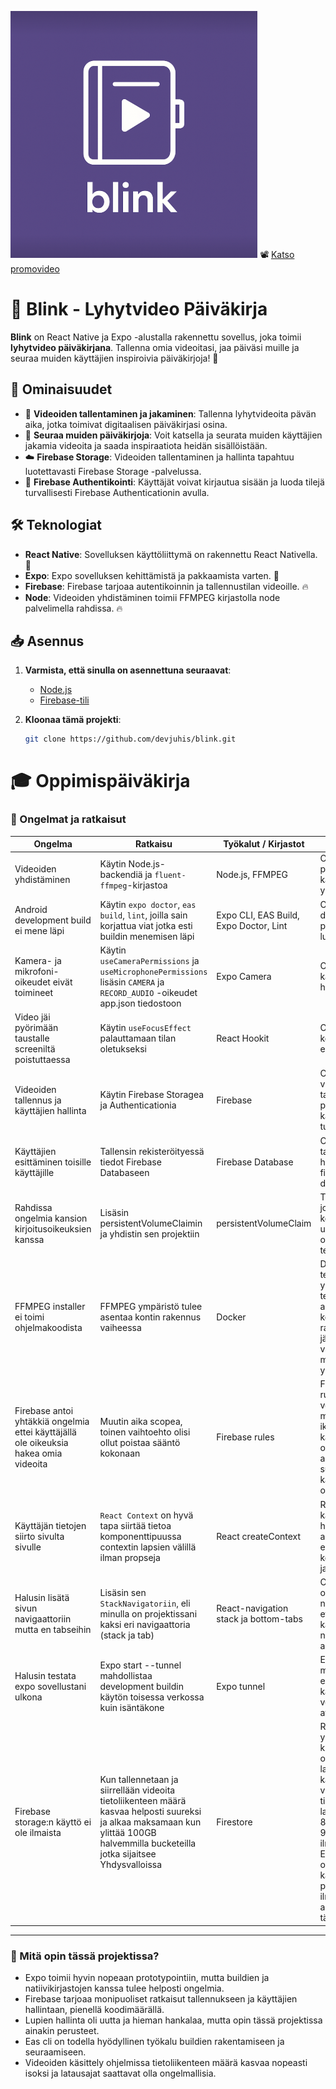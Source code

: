 ![Blink Logo](assets/blink_logo_ss.png)
📽️ [Katso promovideo](https://haagahelia-my.sharepoint.com/:v:/r/personal/bhi254_myy_haaga-helia_fi/Documents/promo_video.mp4?csf=1&web=1&e=JgNbbj&nav=eyJyZWZlcnJhbEluZm8iOnsicmVmZXJyYWxBcHAiOiJTdHJlYW1XZWJBcHAiLCJyZWZlcnJhbFZpZXciOiJTaGFyZURpYWxvZy1MaW5rIiwicmVmZXJyYWxBcHBQbGF0Zm9ybSI6IldlYiIsInJlZmVycmFsTW9kZSI6InZpZXcifX0%3D)

# 📱 Blink - Lyhytvideo Päiväkirja

**Blink** on React Native ja Expo -alustalla rakennettu sovellus, joka toimii **lyhytvideo päiväkirjana**. Tallenna omia videoitasi, jaa päiväsi muille ja seuraa muiden käyttäjien inspiroivia päiväkirjoja! 🌟

## 🚀 Ominaisuudet

- 🎥 **Videoiden tallentaminen ja jakaminen**: Tallenna lyhytvideoita pävän aika, jotka toimivat digitaalisen päiväkirjasi osina.
- 👀 **Seuraa muiden päiväkirjoja**: Voit katsella ja seurata muiden käyttäjien jakamia videoita ja saada inspiraatiota heidän sisällöistään.
- ☁️ **Firebase Storage**: Videoiden tallentaminen ja hallinta tapahtuu luotettavasti Firebase Storage -palvelussa.
- 🔐 **Firebase Authentikointi**: Käyttäjät voivat kirjautua sisään ja luoda tilejä turvallisesti Firebase Authenticationin avulla.

## 🛠️ Teknologiat

- **React Native**: Sovelluksen käyttöliittymä on rakennettu React Nativella. 📱
- **Expo**: Expo sovelluksen kehittämistä ja pakkaamista varten. 🎉
- **Firebase**: Firebase tarjoaa autentikoinnin ja tallennustilan videoille. 🔥
- **Node**: Videoiden yhdistäminen toimii FFMPEG kirjastolla node palvelimella rahdissa. 🔥

## 📥 Asennus

1. **Varmista, että sinulla on asennettuna seuraavat**:
   - [Node.js](https://nodejs.org/)
   - [Firebase-tili](https://firebase.google.com/)

2. **Kloonaa tämä projekti**:
   ```bash
   git clone https://github.com/devjuhis/blink.git

# 🎓 Oppimispäiväkirja

### 🔧 Ongelmat ja ratkaisut

| Ongelma | Ratkaisu | Työkalut / Kirjastot | Mitä opin |
|---------|----------|-----------------------|-----------|
| Videoiden yhdistäminen | Käytin Node.js-backendiä ja `fluent-ffmpeg`-kirjastoa | Node.js, FFMPEG | Opin, miten palvelin voi käsitellä ja yhdistää videoita |
| Android development build ei mene läpi | Käytin `expo doctor`, `eas build`, `lint`, joilla sain korjattua viat jotka esti buildin menemisen läpi | Expo CLI, EAS Build, Expo Doctor, Lint  | Opin, miten debugataan projektia ja luetaan logeja |
| Kamera- ja mikrofoni-oikeudet eivät toimineet | Käytin `useCameraPermissions` ja `useMicrophonePermissions` lisäsin `CAMERA` ja `RECORD_AUDIO` -oikeudet app.json tiedostoon | Expo Camera | Opin, miten käyttöoikeuksia hallitaan Expossa |
| Video jäi pyörimään taustalle screeniltä poistuttaessa | Käytin `useFocusEffect` palauttamaan tilan oletukseksi | React Hookit | Opin hallitsemaan komponentin elinkaarta |
| Videoiden tallennus ja käyttäjien hallinta | Käytin Firebase Storagea ja Authenticationia | Firebase | Opin, miten videot tallennetaan pilveen ja käyttäjät tunnistetaan |
| Käyttäjien esittäminen toisille käyttäjille | Tallensin rekisteröityessä tiedot Firebase Databaseen | Firebase Database | Opin tallentamaan ja hakemaan tietoa firebase databasesta |
| Rahdissa ongelmia kansion kirjoitusoikeuksien kanssa | Lisäsin persistentVolumeClaimin ja yhdistin sen projektiin | persistentVolumeClaim | Tämä on paikka jossa pitää dataa kontin elinkaaren ulkopuolella, ja opin miten se tehdään |
| FFMPEG installer ei toimi ohjelmakoodista | FFMPEG ympäristö tulee asentaa kontin rakennus vaiheessa | Docker | Dockerfilessä tehdään kaikki ympäristöön tehtävät asennukset, kontin rakennuksen jälkeen voi olla vaikeuksia muuttaa ympäristöä |
| Firebase antoi yhtäkkiä ongelmia ettei käyttäjällä ole oikeuksia hakea omia videoita | Muutin aika scopea, toinen vaihtoehto olisi ollut poistaa sääntö kokonaan | Firebase rules | Firebasessa on rules ikkuna jossa voidaan määritellä aika ikkuna jossa käyttäjällä on oikeuksia, kun aikaikkuna on sulkeutunut käyttäjällä ei ole oikeksia | 
| Käyttäjän tietojen siirto sivulta sivulle | `React Context` on hyvä tapa siirtää tietoa komponenttipuussa contextin lapsien välillä ilman propseja | React createContext | React contextin käyttöä ja sen hyödyntämistä autentikoimisessa eri komponenteissa ja pyynnöissä |
| Halusin lisätä sivun navigaattoriin mutta en tabseihin | Lisäsin sen `StackNavigatoriin`, eli minulla on projektissani kaksi eri navigaattoria (stack ja tab) | React-navigation stack ja bottom-tabs | On hyödyllistä olla kaksi navigaattoria, jos et halua että kaikki sivut näkyvät kaikille alapalkissa |
| Halusin testata expo sovellustani ulkona | Expo start --tunnel mahdollistaa development buildin käytön toisessa verkossa kuin isäntäkone | Expo tunnel | Expo tunnel on mmahdollistaa expo sovelluksen käytön toisessa verkossa ngrokin avulla |
| Firebase storage:n käyttö ei ole ilmaista | Kun tallennetaan ja siirrellään videoita tietoliikenteen määrä kasvaa helposti suureksi ja alkaa maksamaan kun ylittää 100GB halvemmilla bucketeilla jotka sijaitsee Yhdysvalloissa | Firestore | Referessiksi yhtenä päivänä kun testailin ohjelmaa ja latasin paljon eri käyttäjien videoita tietoliikenteen latausmäärä oli 8,8GB eli noin 9% ilmaismäärästä. Eli jos käyttäjiä olisi useampi ja käyttäisi päivittäin, ilmaisraja tulisi aika nopeasti täyteen |


---

### 🧠 Mitä opin tässä projektissa?
- Expo toimii hyvin nopeaan prototypointiin, mutta buildien ja natiivikirjastojen kanssa tulee helposti ongelmia.
- Firebase tarjoaa monipuoliset ratkaisut tallennukseen ja käyttäjien hallintaan, pienellä koodimäärällä.
- Lupien hallinta oli uutta ja hieman hankalaa, mutta opin tässä projektissa ainakin perusteet.
- Eas cli on todella hyödyllinen työkalu buildien rakentamiseen ja seuraamiseen.
- Videoiden käsittely ohjelmissa tietoliikenteen määrä kasvaa nopeasti isoksi ja latausajat saattavat olla ongelmallisia.


